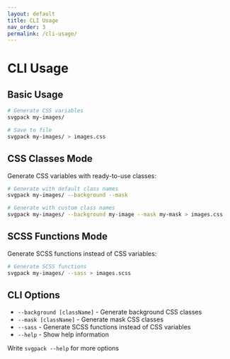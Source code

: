 ```yaml
---
layout: default
title: CLI Usage
nav_order: 3
permalink: /cli-usage/
---
```


# CLI Usage

## Basic Usage

```bash
# Generate CSS variables
svgpack my-images/

# Save to file
svgpack my-images/ > images.css
```

## CSS Classes Mode

Generate CSS variables with ready-to-use classes:

```bash
# Generate with default class names
svgpack my-images/ --background --mask

# Generate with custom class names
svgpack my-images/ --background my-image --mask my-mask > images.css
```

## SCSS Functions Mode

Generate SCSS functions instead of CSS variables:

```bash
# Generate SCSS functions
svgpack my-images/ --sass > images.scss
```

## CLI Options

- `--background [className]` - Generate background CSS classes
- `--mask [className]` - Generate mask CSS classes  
- `--sass` - Generate SCSS functions instead of CSS variables
- `--help` - Show help information

Write `svgpack --help` for more options
